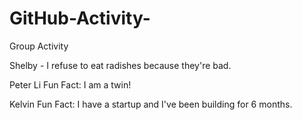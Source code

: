 # GitHub-Activity-
Group Activity

Shelby - I refuse to eat radishes because they're bad.

Peter Li
Fun Fact: I am a twin!

Kelvin
Fun Fact: I have a startup and I've been building for 6 months.

